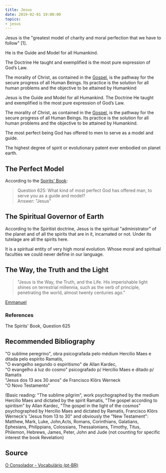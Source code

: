 ```yaml
---
title: Jesus
date: 2019-02-01 19:00:00
topics:
- jesus
---
```



Jesus is the "greatest model of charity and moral perfection that we have to
follow" [1].

He is the Guide and Model for all Humankind.

The Doctrine He taught and exemplified is the most pure expression of God’s Law.

The morality of Christ, as contained in the [Gospel](/gospel), is the pathway
for the secure progress of all Human Beings. Its practice is the solution for
all human problems and the objective to be attained by Humankind

Jesus is the Guide and Model for all Humankind. The Doctrine He taught and
exemplified is the most pure expression of God’s Law.  

The morality of Christ, as contained in the [Gospel](/gospel), is the pathway
for the secure progress of all Human Beings. Its practice is the solution for
all human problems and the objective to be attained by Humankind.  

The most perfect being God has offered to men to serve as a model and guide.

The highest degree of spirit or evolutionary patent ever embodied on planet
earth. 

## The Perfect Model
According to the [Spirits' Book](/books/spirits-book):

> Question 625: What kind of most perfect God has offered man, to
serve you as a guide and model?   
Answer: "Jesus"

## The Spiritual Governor of Earth
According to the Spiritist doctrine, Jesus is the spiritual "administrator" of the planet 
and of all the spirits that are in it, incarnated or not.
Under its tutelage are all the spirits here. 

It is a spiritual entity of very high moral evolution. Whose moral and spiritual faculties 
we could never define in our language. 

## The Way, the Truth and the Light
> "Jesus is the Way, the Truth, and the Life. His imperishable light shines
on terrestrial millennia, such as the verb of principle, penetrating the world,
almost twenty centuries ago."

[Emmanuel](/bio/emmanuel)

### References
The Spirits' Book, Question 625

## Recommended Bibliography
"O sublime peregrino", obra psicografada pelo médium Hercílio Maes e ditada pelo espírito Ramatís,  
"O evangelho segundo o espiritismo" de Allan Kardec,  
"O evangelho á luz do cosmo" psicografado p/ Hercílio Maes e ditado p/ Ramatís  
"Jesus dos 13 aos 30 anos" de Francisco Klörs Werneck   
"O Novo Testamento"  

(Basic reading: "The sublime pilgrim", work psychographed by the medium Hercilio Maes 
and dictated by the spirit Ramatis, "The gospel according to spiritism" by Allan Kardec, "The gospel in the light of the cosmos" psychographed by Hercilio Maes and dictated by Ramatís, Francisco Klörs Werneck's "Jesus from 13 to 30" and obviously the "New Testament": Matthew, Mark, Luke, John,Acts, Romans, Corinthians, Galatians, Ephesians, Philippians, Colossians, Thessalonians, Timothy, Titus, Philemon, Hebrews, James, Peter, John and Jude (not counting for specific interest the book Revelation)


## Source
[O Consolador - Vocabulário (pt-BR)](http://www.oconsolador.com.br/linkfixo/vocabulario/principal.html)

